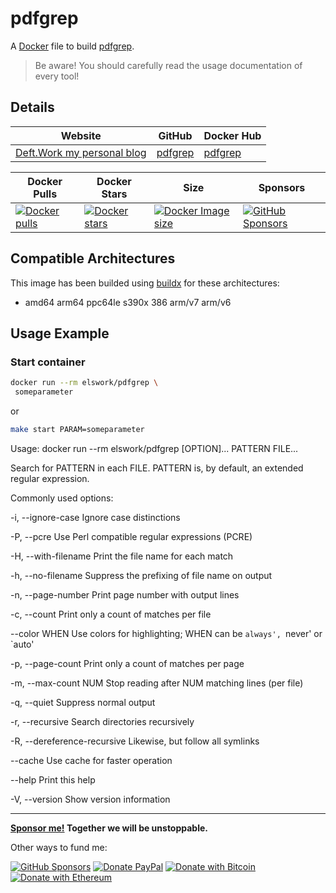# pdfgrep

A [Docker](http://docker.com) file to build [pdfgrep](https://pdfgrep.org/).

> Be aware! You should carefully read the usage documentation of every tool!

## Details

| Website | GitHub | Docker Hub |
| --- | --- | --- |
| [Deft.Work my personal blog](https://deft.work) | [pdfgrep](https://github.com/elswork/pdfgrep) | [pdfgrep](https://hub.docker.com/r/elswork/pdfgrep) |

| Docker Pulls | Docker Stars | Size | Sponsors |
| --- | --- | --- | --- |
| [![Docker pulls](https://img.shields.io/docker/pulls/elswork/pdfgrep.svg)](https://hub.docker.com/r/elswork/pdfgrep "pdfgrep on Docker Hub") | [![Docker stars](https://img.shields.io/docker/stars/elswork/pdfgrep.svg)](https://hub.docker.com/r/elswork/pdfgrep "pdfgrep on Docker Hub") | [![Docker Image size](https://img.shields.io/docker/image-size/elswork/pdfgrep)](https://hub.docker.com/r/elswork/pdfgrep "pdfgrep on Docker Hub") | [![GitHub Sponsors](https://img.shields.io/github/sponsors/elswork)](https://github.com/sponsors/elswork "Sponsor me!") |

## Compatible Architectures

This image has been builded using [buildx](https://docs.docker.com/buildx/working-with-buildx/) for these architectures: 
- amd64 arm64 ppc64le s390x 386 arm/v7 arm/v6

## Usage Example

### Start container

```bash
docker run --rm elswork/pdfgrep \
 someparameter
```
or
```bash
make start PARAM=someparameter
```

Usage: docker run --rm elswork/pdfgrep [OPTION]... PATTERN FILE...

Search for PATTERN in each FILE.
PATTERN is, by default, an extended regular expression.

Commonly used options:

 -i, --ignore-case              Ignore case distinctions

 -P, --pcre                     Use Perl compatible regular expressions (PCRE)

 -H, --with-filename            Print the file name for each match

 -h, --no-filename              Suppress the prefixing of file name on output

 -n, --page-number              Print page number with output lines

 -c, --count                    Print only a count of matches per file

 --color WHEN               Use colors for highlighting;
                                WHEN can be `always', `never' or `auto'

 -p, --page-count               Print only a count of matches per page

 -m, --max-count NUM            Stop reading after NUM matching lines (per file)

 -q, --quiet                    Suppress normal output

 -r, --recursive                Search directories recursively

 -R, --dereference-recursive    Likewise, but follow all symlinks

 --cache                    Use cache for faster operation

 --help                     Print this help

 -V, --version                  Show version information

---
**[Sponsor me!](https://github.com/sponsors/elswork) Together we will be unstoppable.**

Other ways to fund me:

[![GitHub Sponsors](https://img.shields.io/github/sponsors/elswork)](https://github.com/sponsors/elswork) [![Donate PayPal](https://img.shields.io/badge/Donate-PayPal-green.svg)](https://www.paypal.com/donate/?business=LFKA5YRJAFYR6&no_recurring=0&item_name=Open+Source+Donation&currency_code=EUR) [![Donate with Bitcoin](https://en.cryptobadges.io/badge/micro/18yfsHW2ma4SiY685wh4h7a1aTCqkq2AEc)](https://en.cryptobadges.io/donate/18yfsHW2ma4SiY685wh4h7a1aTCqkq2AEc) [![Donate with Ethereum](https://en.cryptobadges.io/badge/micro/0x186b91982CbB6450Af5Ab6F32edf074dFCE8771c)](https://en.cryptobadges.io/donate/0x186b91982CbB6450Af5Ab6F32edf074dFCE8771c)